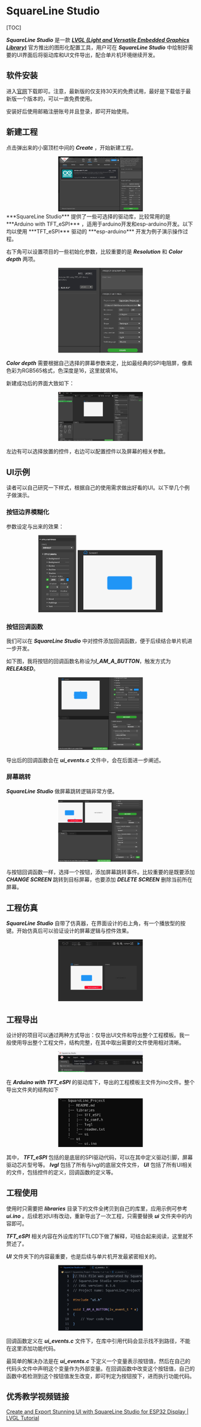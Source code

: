 # SquareLine Studio

[TOC]

***SquareLine Studio*** 是一款 ***[LVGL (Light and Versatile Embedded Graphics Library)](https://lvgl.io/)*** 官方推出的图形化配置工具，用户可在 ***SquareLine Studio*** 中绘制好需要的UI界面后将驱动库和UI文件导出，配合单片机环境继续开发。

## 软件安装

进入[官网](https://squareline.io/downloads#lastRelease "SquareLine Studio Download Archive")下载即可。注意，最新版的仅支持30天的免费试用，最好是下载低于最新版一个版本的，可以一直免费使用。

安装好后使用邮箱注册账号并且登录，即可开始使用。

## 新建工程

点击弹出来的小窗顶栏中间的 ***Create*** ，开始新建工程。

<center class ='img'>
<img title="Create Project" src="SquareLineStudio_assets/create_project.png" width="45%">
</center>
***SquareLine Studio*** 提供了一些可选择的驱动库，比较常用的是 ***Arduino with TFT_eSPI*** ，适用于arduino开发和esp-arduino开发。以下均以使用 ***TFT_eSPI*** 驱动的 ***esp-arduino*** 开发为例子演示操作过程。

右下角可以设置项目的一些初始化参数，比较重要的是 ***Resolution*** 和 ***Color depth*** 两项。

<center class ='img'>
<img title="Project Settings" src="SquareLineStudio_assets/project_settings.png" width="45%">
</center>

***Color depth*** 需要根据自己选择的屏幕参数来定，比如最经典的SPI电阻屏，像素色彩为RGB565格式，色深度是16，这里就填16。

新建成功后的界面大致如下：

<center class ='img'>
<img title="Project Init" src="SquareLineStudio_assets/project_init.png" width="45%">
</center>

左边有可以选择放置的控件，右边可以配置控件以及屏幕的相关参数。

## UI示例

读者可以自己研究一下样式，根据自己的使用需求做出好看的UI。以下举几个例子做演示。

### 按钮边界模糊化

参数设定与出来的效果：

<center class ='img'>
<img title="Button Settings" src="SquareLineStudio_assets/button_settings.png" width="20%">
<img title="Button Blur" src="SquareLineStudio_assets/button_blur.png" width="45%">
</center>

### 按钮回调函数

我们可以在 ***SquareLine Studio*** 中对控件添加回调函数，便于后续结合单片机进一步开发。

如下图，我将按钮的回调函数名称设为***I_AM_A_BUTTON***，触发方式为 ***RELEASED***。

<center class ='img'>
<img title="Call Function" src="SquareLineStudio_assets/call_function.png" width="45%">
</center>

导出后的回调函数会在 ***ui_events.c*** 文件中，会在后面进一步阐述。

### 屏幕跳转

***SquareLine Studio*** 做屏幕跳转逻辑非常方便。

<center class ='img'>
<img title="Change Screen" src="SquareLineStudio_assets/change_screen.png" width="45%">
</center>

与按钮回调函数一样，选择一个按钮，添加屏幕跳转事件。比较重要的是既要添加 ***CHANGE SCREEN*** 跳转到目标屏幕，也要添加 ***DELETE SCREEN*** 删除当前所在屏幕。

## 工程仿真

***SquareLine Studio*** 自带了仿真器，在界面设计的右上角，有一个播放型的按键。开始仿真后可以验证设计的屏幕逻辑与控件效果。

<center class ='img'>
<img title="Project Simulate" src="SquareLineStudio_assets/project_simulate.png" width="45%">
</center>

## 工程导出

设计好的项目可以通过两种方式导出：仅导出UI文件和导出整个工程模板。我一般使用导出整个工程文件，结构完整，在其中取出需要的文件使用相对清晰。

<center class ='img'>
<img title="Project Export" src="SquareLineStudio_assets/project_export.png" width="45%">
</center>

在 ***Arduino with TFT_eSPI*** 的驱动库下，导出的工程模板主文件为ino文件。整个导出文件夹的结构如下

<center class ='img'>
<img title="Export Files" src="SquareLineStudio_assets/export_files.png" width="45%">
</center>

其中， ***TFT_eSPI*** 包括的是底层的SPI驱动代码，可以在其中定义驱动引脚，屏幕驱动芯片型号等。 ***lvgl*** 包括了所有与lvgl的底层文件文件， ***UI*** 包括了所有UI相关的文件，包括控件的定义，回调函数的定义等。

## 工程使用

使用时只需要把 ***libraries*** 目录下的文件全拷贝到自己的库里，应用示例可参考 ***ui.ino*** 。后续若对UI有改动，重新导出了一次工程，只需要替换 ***ui*** 文件夹中的内容即可。

***TFT_eSPI*** 相关内容在外设库的TFTLCD下做了解释，可结合起来阅读，这里就不赘述了。

***UI*** 文件夹下的内容最重要，也是后续与单片机开发最紧密相关的。

<center class ='img'>
<img title="Button Function" src="SquareLineStudio_assets/button_function.png" width="45%">
</center>

回调函数定义在 ***ui_events.c*** 文件下，在库中引用代码会显示找不到路径，不能在这里添加功能代码。

最简单的解决办法是在 ***ui_events.c*** 下定义一个变量表示按钮值，然后在自己的代码头文件中声明这个变量作为外部变量。在回调函数中改变这个按钮值，自己的函数中若检测到这个按钮值发生改变，即可判定为按钮按下，进而执行功能代码。

## 优秀教学视频链接

[Create and Export Stunning UI with SquareLine Studio for ESP32 Display | LVGL Tutorial](https://www.youtube.com/watch?v=Ls0uLyeAgiw "Create and Export Stunning UI with SquareLine Studio for ESP32 Display | LVGL Tutorial")